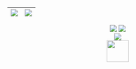 <div align="center">

|<img src="https://github-readme-stats.vercel.app/api?username=Rix70&amp;show_icons=true&amp;theme=lightowl)"/>|<img src="https://github-profile-summary-cards.vercel.app/api/cards/stats?username=Rix70&theme=transparent"/>|
| ------------- | ------------- |

<img src="https://github-profile-summary-cards.vercel.app/api/cards/profile-details?username=Rix70&theme=transparent"/>
<img src="https://github-readme-streak-stats.herokuapp.com?user=rix70&amp;theme=lightowl&amp;date_format=M%20j%5B%2C%20Y%5D"/></br>
<img src="https://github-profile-summary-cards.vercel.app/api/cards/repos-per-language?username=Rix70&theme=transparent"/></br>
<img src="https://komarev.com/ghpvc/?username=Rix70&color=brightgreen" height="50"/></br>
</div>

[card-profile]: https://github-profile-summary-cards.vercel.app/api/cards/profile-details?username=Rix70&theme=transparent
[profile-stats]: https://github-profile-summary-cards.vercel.app/api/cards/stats?username=Rix70&theme=transparent
[langs-by-commits]: https://github-profile-summary-cards.vercel.app/api/cards/most-commit-language?username=Rix70&theme=transparent
[langs-by-repos]: https://github-profile-summary-cards.vercel.app/api/cards/repos-per-language?username=Rix70&theme=transparent
[day-commits]: https://github-profile-summary-cards.vercel.app/api/cards/productive-time?username=Rix70&theme=transparent
[user-stats]: https://github-readme-stats.vercel.app/api?username=Rix70&amp;show_icons=true&amp;theme=lightowl
[users-streak]: https://github-readme-streak-stats.herokuapp.com?user=Rix70&amp;theme=lightowl&amp;date_format=M%20j%5B%2C%20Y%5D
[used-langs]: https://github-readme-stats.vercel.app/api/top-langs/?username=Rix70&amp;layout=compact&amp;theme=lightowl
[wellcome]: https://readme-typing-svg.herokuapp.com/?color=%2336BCF7&lines=Computer+science+student
